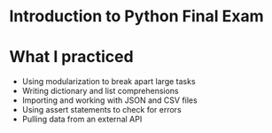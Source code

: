 # Introduction to Python Final Exam

# What I practiced
* Using modularization to break apart large tasks
* Writing dictionary and list comprehensions
* Importing and working with JSON and CSV files
* Using assert statements to check for errors
* Pulling data from an external API
